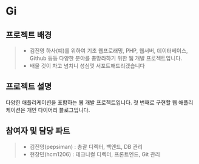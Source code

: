 # Gi

## 프로젝트 배경
> - 김진영 하사(예)를 위하여 기초 웹프로래밍, PHP, 웹서버, 데이터베이스, Github 등등 다양한 분야를 총망라하기 위한 웹 개발 프로젝트입니다.  
> - 배울 것이 차고 넘치니 성심껏 서포트해드리겠습니다  

## 프로젝트 설명
다양한 애플리케이션을 포함하는 웹 개발 프로젝트입니다.
첫 번째로 구현할 웹 애플리케이션은 개인 다이어리 블로그입니다.

## 참여자 및 담당 파트
> - 김진영(pepsiman) : 총괄 디렉터, 백엔드, DB 관리
> - 현창민(hcm1206) : 테크니컬 디렉터, 프론트엔드, Git 관리

